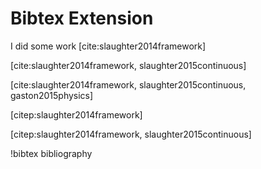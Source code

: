 # Bibtex Extension

I did some work [cite:slaughter2014framework]


[cite:slaughter2014framework, slaughter2015continuous]


[cite:slaughter2014framework, slaughter2015continuous, gaston2015physics]


[citep:slaughter2014framework]


[citep:slaughter2014framework, slaughter2015continuous]

!bibtex bibliography
